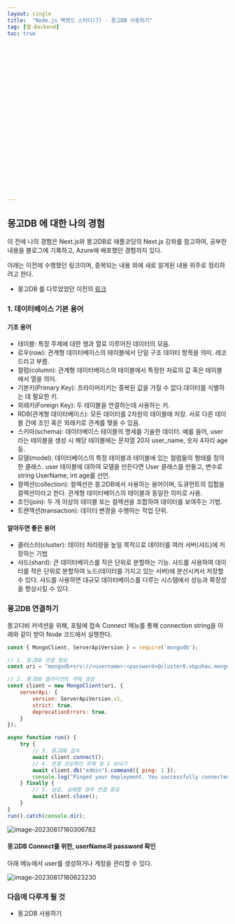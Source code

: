 ```yaml
---
layout: single
title:  "Node.js 백엔드 스터디(7) - 몽고DB 사용하기"
tag: [웹-Backend]
toc: true 


























---
```


## 몽고DB 에 대한 나의 경험

이 전에 나의 경험은 Next.js와 몽고DB로 애플코딩의 Next.js 강좌를 참고하여, 공부한 내용을 블로그에 기록하고, Azure에 배포했던 경험까지 있다.

아래는 이전에 수행했던 링크이며, 중복되는 내용 외에 새로 알게된 내용 위주로 정리하려고 한다.

- 몽고DB 를 다루었었던 이전의 [링크](https://dkgkejdrb.github.io/a11/)



### 1. 데이터베이스 기본 용어

#### 기초 용어

- 테이블: 특정 주제에 대한 행과 열로 이루어진 데이터의 모음.
- 로우(row): 관계형 데이터베이스의 테이블에서 단일 구조 데이터 항목을 의미. 레코드라고 부름.
- 컬럼(column): 관계형 데이터베이스의 테이블에서 특정한 자료의 값 혹은 테이블에서 열을 의미.
- 기본키(Primary Key): 프라이머리키는 중복된 값을 가질 수 없다.데이터를 식별하는 데 필요한 키.
- 외래키(Foreign Key): 두 테이블을 연결하는데 사용하는 키.
- RDB(관계형 데이터베이스): 모든 데이터를 2차원의 테이블에 저장. 서로 다른 테이블 간에 조인 혹은 외래키로 관계를 맺을 수 있음.
- 스키마(schema): 데이터베이스 테이블의 명세를 기술한 데이터. 예를 들어, user라는 테이블을 생성 시 해당 테이블에는 문자열 20자 user_name, 숫자 4자리 age 등.
- 모델(model): 데이터베이스의 특정 테이블과 테이블에 있는 컬럼들의 형태를 정의한 클래스. user 테이블에 대하여 모델을 만든다면 User 클래스를 만들고, 변수로 string UserName, int age를 선언.
- 컬랙션(collection): 컬렉션은 몽고DB에서 사용하는 용어이며, 도큐먼트의 집합을 컬렉션이라고 한다. 관계형 데이터베이스의 테이블과 동일한 의미로 사용.
- 조인(join): 두 개 이상의 테이블 또는 컬렉션을 조합하여 데이터를 보여주는 기법.
- 트랜잭션(transaction): 데이터 변경을 수행하는 작업 단위.



#### 알아두면 좋은 용어

- 클러스터(cluster): 데이터 처리량을 높일 목적으로 데이터를 여러 서버(샤드)에 저장하는 기법
- 샤드(shard): 큰 데이터베이스를 작은 단위로 분할하는 기능. 샤드를 사용하여 데이터를 작은 단위로 분할하여 노드(데이터를 가지고 있는 서버)에 분산시켜서 저장할 수 있다. 샤드를 사용하면 대규모 데이터베이스를 다루는 시스템에서 성능과 확장성을 향상시킬 수 있다.



### 몽고DB 연결하기

몽고디비 커넥션을 위해, 포털에 접속 Connect 메뉴를 통해 connection string을 아래와 같이 받아 Node 코드에서 실행한다.

```javascript
const { MongoClient, ServerApiVersion } = require('mongodb');

// 1. 몽고DB 연결 정보
const uri = "mongodb+srv://<username>:<password>@cluster0.vbpuhau.mongodb.net/?retryWrites=true&w=majority";

// 2. 몽고DB 클라이언트 객체 생성
const client = new MongoClient(uri, {
    serverApi: {
        version: ServerApiVersion.v1,
        strict: true,
        deprecationErrors: true,
    }
});

async function run() {
    try {
        // 3. 몽고DB 접속
        await client.connect();
        // 4. 연결 성공확인 위해 핑 1 보내기
        await client.db("admin").command({ ping: 1 });
        console.log("Pinged your deployment. You successfully connected to MongoDB!");
    } finally {
        // 5. 성공, 실패할 경우 연결 종료
        await client.close();
    }
}
run().catch(console.dir);

```

![image-20230817160306782](../../images/2023-08-17-a2/image-20230817160306782.png)





#### 몽고DB Connect를 위한, userName과 password 확인

아래 메뉴에서 user를 생성하거나 계정을 관리할 수 있다.

![image-20230817160623230](../../images/2023-08-17-a2/image-20230817160623230.png)









### 다음에 다루게 될 것

- 몽고DB 사용하기